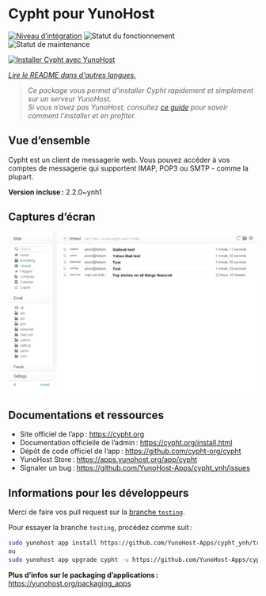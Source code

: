 <!--
Nota bene : ce README est automatiquement généré par <https://github.com/YunoHost/apps/tree/master/tools/readme_generator>
Il NE doit PAS être modifié à la main.
-->

# Cypht pour YunoHost

[![Niveau d’intégration](https://dash.yunohost.org/integration/cypht.svg)](https://ci-apps.yunohost.org/ci/apps/cypht/) ![Statut du fonctionnement](https://ci-apps.yunohost.org/ci/badges/cypht.status.svg) ![Statut de maintenance](https://ci-apps.yunohost.org/ci/badges/cypht.maintain.svg)

[![Installer Cypht avec YunoHost](https://install-app.yunohost.org/install-with-yunohost.svg)](https://install-app.yunohost.org/?app=cypht)

*[Lire le README dans d'autres langues.](./ALL_README.md)*

> *Ce package vous permet d’installer Cypht rapidement et simplement sur un serveur YunoHost.*  
> *Si vous n’avez pas YunoHost, consultez [ce guide](https://yunohost.org/install) pour savoir comment l’installer et en profiter.*

## Vue d’ensemble

Cypht est un client de messagerie web. Vous pouvez accéder à vos comptes de messagerie qui supportent IMAP, POP3 ou SMTP - comme la plupart.

**Version incluse :** 2.2.0~ynh1

## Captures d’écran

![Capture d’écran de Cypht](./doc/screenshots/cypht_shot1.png)

## Documentations et ressources

- Site officiel de l’app : <https://cypht.org>
- Documentation officielle de l’admin : <https://cypht.org/install.html>
- Dépôt de code officiel de l’app : <https://github.com/cypht-org/cypht>
- YunoHost Store : <https://apps.yunohost.org/app/cypht>
- Signaler un bug : <https://github.com/YunoHost-Apps/cypht_ynh/issues>

## Informations pour les développeurs

Merci de faire vos pull request sur la [branche `testing`](https://github.com/YunoHost-Apps/cypht_ynh/tree/testing).

Pour essayer la branche `testing`, procédez comme suit :

```bash
sudo yunohost app install https://github.com/YunoHost-Apps/cypht_ynh/tree/testing --debug
ou
sudo yunohost app upgrade cypht -u https://github.com/YunoHost-Apps/cypht_ynh/tree/testing --debug
```

**Plus d’infos sur le packaging d’applications :** <https://yunohost.org/packaging_apps>
